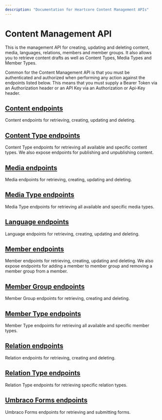 ```yaml
---
description: "Documentation for Heartcore Content Management APIs"
---
```


# Content Management API

This is the management API for creating, updating and deleting content, media, languages, relations, members and member groups. It also allows you to retrieve content drafts as well as Content Types, Media Types and Member Types.

Common for the Content Management API is that you must be authenticated and authorized when performing any action against the endpoints listed below. This means that you must supply a Bearer Token via an Authorization header or an API Key via an Authorization or Api-Key header.

## [Content endpoints](content/README.md)

Content endpoints for retrieving, creating, updating and deleting.

## [Content Type endpoints](content/type.md)

Content Type endpoints for retrieving all available and specific content types. We also expose endpoints for publishing and unpublishing content.

## [Media endpoints](media/README.md)

Media endpoints for retrieving, creating, updating and deleting.

## [Media Type endpoints](media/type.md)

Media Type endpoints for retrieving all available and specific media types.

## [Language endpoints](language.md)

Language endpoints for retrieving, creating, updating and deleting.

## [Member endpoints](member/README.md)

Member endpoints for retrieving, creating, updating and deleting. We also expose endpoints for adding a member to member group and removing a member group from a member.

## [Member Group endpoints](member/group.md)

Member Group endpoints for retrieving, creating and deleting.

## [Member Type endpoints](member/type.md)

Member Type endpoints for retrieving all available and specific member types.

## [Relation endpoints](relation/README.md)

Relation endpoints for retrieving, creating and deleting.

## [Relation Type endpoints](relation/type.md)

Relation Type endpoints for retrieving specific relation types.

## [Umbraco Forms endpoints](forms.md)

Umbraco Forms endpoints for retrieving and submitting forms.
